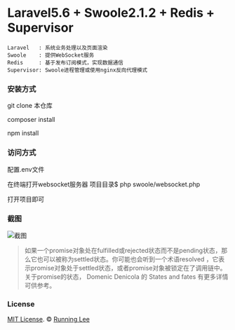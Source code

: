 # Laravel5.6 + Swoole2.1.2 + Redis + Supervisor
    Laravel   : 系统业务处理以及页面渲染
    Swoole    : 提供WebSocket服务
    Redis     : 基于发布订阅模式，实现数据通信
    Supervisor: Swoole进程管理或使用nginx反向代理模式

### 安装方式

git clone 本仓库

composer install

npm install


### 访问方式

配置.env文件

在终端打开websocket服务器
项目目录$ php swoole/websocket.php

打开项目即可

### 截图

![截图](/demo.png)

> 如果一个promise对象处在fulfilled或rejected状态而不是pending状态，那么它也可以被称为settled状态。你可能也会听到一个术语resolved ，它表示promise对象处于settled状态，或者promise对象被锁定在了调用链中。关于promise的状态， Domenic Denicola 的 States and fates 有更多详情可供参考。

### License

[MIT License](https://opensource.org/licenses/mit-license.html). ©  [Running Lee](mailto:lihui870920@gmail.com)

